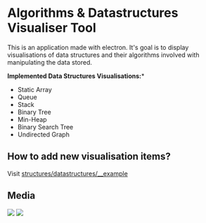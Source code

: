 # Algorithms &amp; Datastructures Visualiser Tool
This is an application made with electron. It's goal is to display visualisations of data structures and their algorithms involved with manipulating the data stored.

**Implemented Data Structures Visualisations:***
- Static Array
- Queue
- Stack
- Binary Tree
- Min-Heap
- Binary Search Tree
- Undirected Graph

## How to add new visualisation items?
Visit [structures/datastructures/__example](structures/datastructures/__example)

## Media
![](https://media.giphy.com/media/4PUgT8uWuGTfCftrW6/giphy.gif)
![](https://media.giphy.com/media/622L7ZPgnVX2ENDHLL/giphy.gif)

